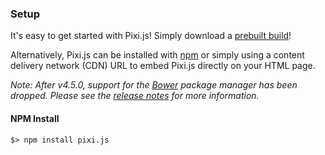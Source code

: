 ### Setup ###

It's easy to get started with Pixi.js! Simply download a [prebuilt build](https://github.com/pixijs/pixi.js/wiki/FAQs#where-can-i-get-a-build)!

Alternatively, Pixi.js can be installed with [npm](https://docs.npmjs.com/getting-started/what-is-npm) or simply using a content delivery network (CDN) URL to embed Pixi.js directly on your HTML page.

_Note: After v4.5.0, support for the [Bower](https://bower.io) package manager has been dropped. Please see the [release notes](https://github.com/pixijs/pixi.js/releases/tag/v4.5.0) for more information._

#### NPM Install

```
$> npm install pixi.js
```
